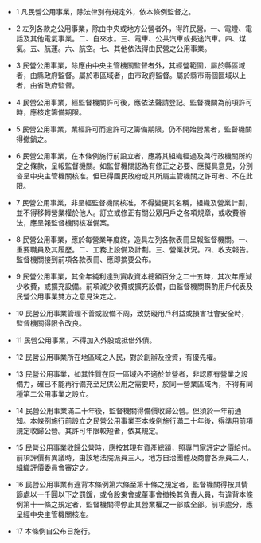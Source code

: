 * 1 凡民營公用事業，除法律別有規定外，依本條例監督之。

* 2 左列各款之公用事業，除由中央或地方公營者外，得許民營。一、電燈、電話及其他電氣事業。二、自來水。三、電車、公共汽車或長途汽車。四、煤氣。五、航運。六、航空。七、其他依法得由民營之公用事業。

* 3 民營公用事業，除應由中央主管機關監督者外，其經營範圍，屬於縣區域者，由縣政府監督。屬於市區域者，由市政府監督。屬於縣市兩個區域以上者，由省政府監督。

* 4 民營公用事業，經監督機關許可後，應依法聲請登記。監督機關為前項許可時，應核定籌備期限。

* 5 民營公用事業，業經許可而逾許可之籌備期限，仍不開始營業者，監督機關得撤銷之。

* 6 民營公用事業，在本條例施行前設立者，應將其組織經過及與行政機關所約定之條款，呈報監督機關。如監督機關認為有修正之必要、應擬具意見，分別咨呈中央主管機關核准。但已得國民政府或其所屬主管機關之許可者、不在此限。

* 7 民營公用事業，非呈經監督機關核准，不得變更其名稱，組織及營業計劃，並不得移轉營業權於他人。訂立或修正有關公眾用戶之各項規章，或收費辦法，應呈報監督機關核准備案。

* 8 民營公用事業，應於每營業年度終，造具左列各款表冊呈報監督機關。一、重要職員及其履歷。二、工務上設備及計劃。三、營業狀況。四、收支報告。監督機關接到前項各款表冊、應即摘要公布。

* 9 民營公用事業，其全年純利達到實收資本總額百分之二十五時，其次年應減少收費，或擴充設備。前項減少收費或擴充設備，由監督機關斟酌用戶代表及民營公用事業雙方之意見決定之。

* 10 民營公用事業管理不善或設備不周，致妨礙用戶利益或損害社會安全時，監督機關得限令改良。

* 11 民營公用事業，不得加入外股或抵借外債。

* 12 民營公用事業所在地區域之人民，對於創辦及投資，有優先權。

* 13 民營公用事業，如其性質在同一區域內不適於並營者，非認原有營業之設備力，確已不能再行備充至足供公用之需要時，於同一營業區域內，不得有同種第二公用事業之設立。

* 14 民營公用事業滿二十年後，監督機關得備價收歸公營。但須於一年前通知。本條例施行前設立之民營公用事業至本條例施行滿二十年後，得準用前項規定收歸公營。其許可年限較短者，依其規定。

* 15 民營公用事業收歸公營時，應按其現有資產總額，照專門家評定之價給付。前項評價有異議時，由該地法院派員三人，地方自治團體及商會各派員二人，組織評價委員會審定之。

* 16 民營公用事業有違背本條例第六條至第十條之規定者，監督機關得按其情節處以一千圓以下之罰鍰，或令股東會或董事會撤換其負責人員，有違背本條例第十一條之規定者，監督機關得停止其營業權之一部或全部。前項處分，應呈經中央主管機關核准。

* 17 本條例自公布日施行。

